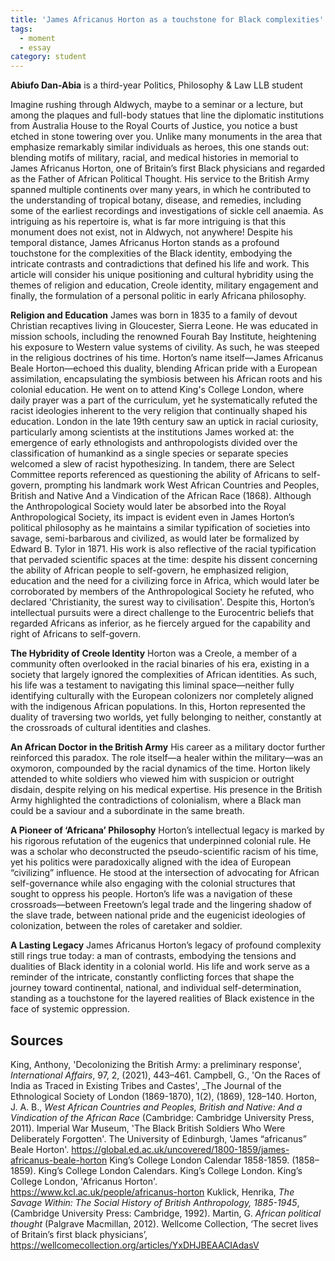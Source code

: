 ```yaml
---
title: 'James Africanus Horton as a touchstone for Black complexities'
tags:
  - moment
  - essay
category: student
---
```

**Abiufo Dan-Abia** is a third-year Politics, Philosophy & Law LLB student

Imagine rushing through Aldwych, maybe to a seminar or a lecture, but among the plaques and full-body statues that line the diplomatic institutions from Australia House to the Royal Courts of Justice, you notice a bust etched in stone towering over you.
Unlike many monuments in the area that emphasize remarkably similar individuals as heroes, this one stands out: blending motifs of military, racial, and medical histories in memorial to James Africanus Horton, one of Britain’s first Black physicians and regarded as the Father of African Political Thought. His service to the British Army spanned multiple continents over many years, in which he contributed to the understanding of tropical botany, disease, and remedies, including some of the earliest recordings and investigations of sickle cell anaemia. As intriguing as his repertoire is, what is far more intriguing is that this monument does not exist, not in Aldwych, not anywhere!
Despite his temporal distance, James Africanus Horton stands as a profound touchstone for the complexities of the Black identity, embodying the intricate contrasts and contradictions that defined his life and work. This article will consider his unique positioning and cultural hybridity using the themes of religion and education, Creole identity, military engagement and finally, the formulation of a personal politic in early Africana philosophy.

**Religion and Education**
James was born in 1835 to a family of devout Christian recaptives living in Gloucester, Sierra Leone. He was educated in mission schools, including the renowned Fourah Bay Institute, heightening his exposure to Western value systems of civility. As such, he was steeped in the religious doctrines of his time. Horton’s name itself—James Africanus Beale Horton—echoed this duality, blending African pride with a European assimilation, encapsulating the symbiosis between his African roots and his colonial education. He went on to attend King's College London, where daily prayer was a part of the curriculum, yet he systematically refuted the racist ideologies inherent to the very religion that continually shaped his education. 
London in the late 19th century saw an uptick in racial curiosity, particularly among scientists at the institutions James worked at: the emergence of early ethnologists and anthropologists divided over the classification of humankind as a single species or separate species welcomed a slew of racist hypothesizing. In tandem, there are Select Committee reports referenced as questioning the ability of Africans to self-govern, prompting his landmark work West African Countries and Peoples, British and Native And a Vindication of the African Race (1868). Although the Anthropological Society would later be absorbed into the Royal Anthropological Society, its impact is evident even in James Horton’s political philosophy as he maintains a similar typification of societies into savage, semi-barbarous and civilized, as would later be formalized by Edward B. Tylor in 1871.
His work is also reflective of the racial typification that pervaded scientific spaces at the time: despite his dissent concerning the ability of African people to self-govern, he emphasized religion, education and the need for a civilizing force in Africa, which would later be corroborated by members of the Anthropological Society he refuted, who declared 'Christianity, the surest way to civilisation'. 
Despite this, Horton’s intellectual pursuits were a direct challenge to the Eurocentric beliefs that regarded Africans as inferior, as he fiercely argued for the capability and right of Africans to self-govern.

**The Hybridity of Creole Identity**
Horton was a Creole, a member of a community often overlooked in the racial binaries of his era, existing in a society that largely ignored the complexities of African identities. As such, his life was a testament to navigating this liminal space—neither fully identifying culturally with the European colonizers nor completely aligned with the indigenous African populations. In this, Horton represented the duality of traversing two worlds, yet fully belonging to neither, constantly at the crossroads of cultural identities and clashes.

**An African Doctor in the British Army**
His career as a military doctor further reinforced this paradox. The role itself—a healer within the military—was an oxymoron, compounded by the racial dynamics of the time. Horton likely attended to white soldiers who viewed him with suspicion or outright disdain, despite relying on his medical expertise. His presence in the British Army highlighted the contradictions of colonialism, where a Black man could be a saviour and a subordinate in the same breath.

**A Pioneer of ‘Africana’ Philosophy**
Horton’s intellectual legacy is marked by his rigorous refutation of the eugenics that underpinned colonial rule. He was a scholar who deconstructed the pseudo-scientific racism of his time, yet his politics were paradoxically aligned with the idea of European “civilizing” influence. He stood at the intersection of advocating for African self-governance while also engaging with the colonial structures that sought to oppress his people. Horton’s life was a navigation of these crossroads—between Freetown’s legal trade and the lingering shadow of the slave trade, between national pride and the eugenicist ideologies of colonization, between the roles of caretaker and soldier.

**A Lasting Legacy**
James Africanus Horton’s legacy of profound complexity still rings true today: a man of contrasts, embodying the tensions and dualities of Black identity in a colonial world. His life and work serve as a reminder of the intricate, constantly conflicting forces that shape the journey toward continental, national, and individual self-determination, standing as a touchstone for the layered realities of Black existence in the face of systemic oppression.

## Sources

King, Anthony, 'Decolonizing the British Army: a preliminary response', _International Affairs_, 97, 2, (2021), 443–461.
Campbell, G., 'On the Races of India as Traced in Existing Tribes and Castes', _The Journal of the Ethnological Society of London (1869-1870), 1(2), (1869), 128–140.
Horton, J. A. B., _West African Countries and Peoples, British and Native: And a Vindication of the African Race_ (Cambridge: Cambridge University Press, 2011).
Imperial War Museum, 'The Black British Soldiers Who Were Deliberately Forgotten'. 
The University of Edinburgh, 'James “africanus” Beale Horton'. https://global.ed.ac.uk/uncovered/1800-1859/james-africanus-beale-horton 
King’s College London Calendar 1858-1859. (1858–1859). King’s College London Calendars. King’s College London. 
King’s College London, 'Africanus Horton'. https://www.kcl.ac.uk/people/africanus-horton 
Kuklick, Henrika, _The Savage Within: The Social History of British Anthropology, 1885-1945_, (Cambridge University Press: Cambridge, 1992). 
Martin, G. _African political thought_ (Palgrave Macmillan, 2012).
Wellcome Collection, ‘The secret lives of Britain’s first black physicians’,  https://wellcomecollection.org/articles/YxDHJBEAACIAdasV 
